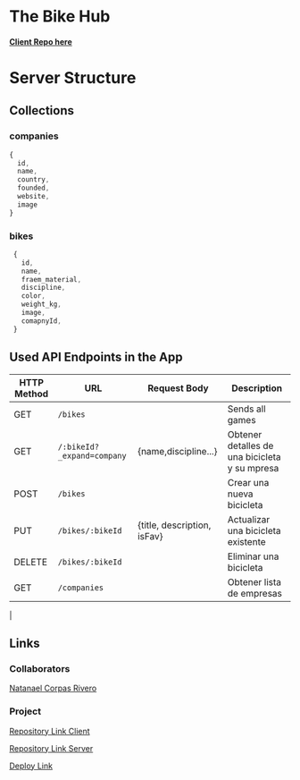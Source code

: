 # The Bike Hub



#### [Client Repo here](https://github.com/ncorpas88/bikeStore-app-server.git)

# Server Structure

## Collections

### companies

```javascript
{
  id,
  name,
  country,
  founded,
  website,
  image
}
```

### bikes

```javascript
 {
   id,
   name,
   fraem_material,
   discipline,
   color,
   weight_kg,
   image, 
   comapnyId,
 }
```

## Used API Endpoints in the App

| HTTP Method | URL                         | Request Body                 | Description                                                    |
| ----------- | --------------------------- | ---------------------------- | -------------------------------------------------------------- |
| GET         | `/bikes`                    |                              | Sends all games                                                |
| GET         | `/:bikeId?_expand=company`  | {name,discipline...}         | Obtener detalles de una bicicleta y su mpresa                  |
| POST        | `/bikes`                    |                              | Crear una nueva bicicleta                                      |
| PUT         | `/bikes/:bikeId`            | {title, description, isFav}  | Actualizar una bicicleta existente                             |
| DELETE      | `/bikes/:bikeId`            |                              | Eliminar una bicicleta                                         |
| GET         | `/companies`                |                              | Obtener lista de empresas                                      |
|
 
## Links

### Collaborators

[Natanael Corpas Rivero](https://github.com/ncorpas88)


### Project

[Repository Link Client](https://github.com/ncorpas88/bikeStore-app-front.git)

[Repository Link Server](https://github.com/ncorpas88/bikeStore-app-server.git)

[Deploy Link](https://bikestore-app.netlify.app/)

